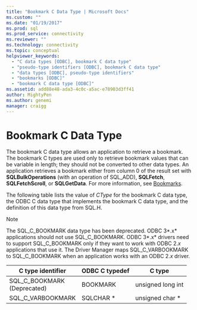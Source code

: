```yaml
---
title: "Bookmark C Data Type | Microsoft Docs"
ms.custom: ""
ms.date: "01/19/2017"
ms.prod: sql
ms.prod_service: connectivity
ms.reviewer: ""
ms.technology: connectivity
ms.topic: conceptual
helpviewer_keywords: 
  - "C data types [ODBC], bookmark C data type"
  - "pseudo-type identifiers [ODBC], bookmark C data type"
  - "data types [ODBC], pseudo-type identifiers"
  - "bookmarks [ODBC]"
  - "bookmark C data type [ODBC]"
ms.assetid: add88e48-ada3-4c0c-a5ac-e78903d3ff41
author: MightyPen
ms.author: genemi
manager: craigg
---
```

# Bookmark C Data Type
The bookmark C data type allows an application to retrieve a bookmark. The bookmark C types are used only to retrieve bookmark values that can be variable in length; they should not be converted to other data types. An application retrieves a bookmark either from column 0 of the result set with **SQLBulkOperations** (with an operation of SQL_ADD), **SQLFetch**, **SQLFetchScroll**, or **SQLGetData**. For more information, see [Bookmarks](../../../odbc/reference/develop-app/bookmarks-odbc.md).  
  
 The following table lists the value of *CType* for the bookmark C data type, the ODBC C data type that implements the bookmark C data type, and the definition of this data type from SQL.H.  
  
> [!NOTE]
>  The SQL_C_BOOKMARK data type has been deprecated. ODBC 3*.x* applications should not use SQL_C_BOOKMARK. ODBC 3*.x* drivers need to support SQL_C_BOOKMARK only if they want to work with ODBC 2.*x* applications that use it. The Driver Manager maps SQL_C_VARBOOKMARK to SQL_C_BOOKMARK when an application works with an ODBC 2.*x* driver.  
  
|C type identifier|ODBC C typedef|C type|  
|-----------------------|--------------------|------------|  
|SQL_C_BOOKMARK<br />(Deprecated)|BOOKMARK|unsigned long int|  
|SQL_C_VARBOOKMARK|SQLCHAR *|unsigned char *|
